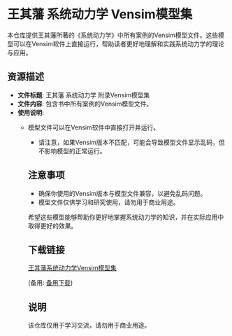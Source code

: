 # 王其藩 系统动力学 Vensim模型集

本仓库提供王其藩所著的《系统动力学》中所有案例的Vensim模型文件。这些模型可以在Vensim软件上直接运行，帮助读者更好地理解和实践系统动力学的理论与应用。

## 资源描述

- **文件标题**: 王其藩 系统动力学 附录Vensim模型集
- **文件内容**: 包含书中所有案例的Vensim模型文件。
- **使用说明**: 
  - 模型文件可以在Vensim软件中直接打开并运行。
    - 请注意，如果Vensim版本不匹配，可能会导致模型文件显示乱码，但不影响模型的正常运行。

    ## 注意事项

    - 确保你使用的Vensim版本与模型文件兼容，以避免乱码问题。
    - 模型文件仅供学习和研究使用，请勿用于商业用途。

    希望这些模型能够帮助你更好地掌握系统动力学的知识，并在实际应用中取得更好的效果。

    ## 下载链接
    [王其藩系统动力学Vensim模型集](https://pan.quark.cn/s/a807324380aa) 

    (备用: [备用下载](https://pan.baidu.com/s/1Im4efLRThShxSAW7HzujEA?pwd=1234))

    ## 说明

    该仓库仅用于学习交流，请勿用于商业用途。

